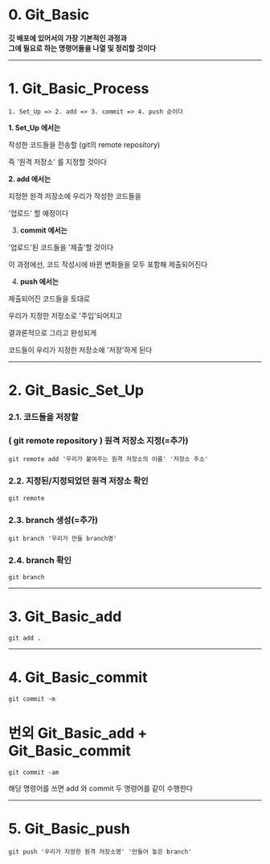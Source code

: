 # 0. Git_Basic   
   
**깃 배포에 있어서의 가장 기본적인 과정과**   
**그에 필요로 하는 명령어들을 나열 및 정리할 것이다**   


* * *
# 1. Git_Basic_Process   
   


    1. Set_Up => 2. add => 3. commit => 4. push 순이다
   
   
   
**1. Set_Up 에서는**   
   
작성한 코드들을 전송할 (git의 remote repository)   
   
즉 '원격 저장소' 를 지정할 것이다   
   
   
   
**2. add 에서는**   
   
지정한 원격 저장소에 우리가 작성한 코드들을   
   
'업로드' 할 예정이다   
   
   
   
3. **commit 에서는**   
   
'업로드'된 코드들을 '제출'할 것이다   
   
이 과정에선, 코드 작성시에 바뀐 변화들을 모두 포함해 제출되어진다   
   
   
   
4. **push 에서는**   

제출되어진 코드들을 토대로   

우리가 지정한 저장소로 '주입'되어지고   

결과론적으로 그리고 완성되게   
   
코드들이 우리가 지정한 저장소에 '저장'하게 된다   
      
   
* * *
# 2. Git_Basic_Set_Up   
   

### 2.1. 코드들을 저장할   
### ( git remote repository ) 원격 저장소 지정(=추가)   
   
   
    git remote add '우리가 붙여주는 원격 저장소의 이름' '저장소 주소'   
   
   
### 2.2. 지정된/지정되었던 원격 저장소 확인   
   
   
    git remote   
   
   
### 2.3. branch 생성(=추가)   
   
   
    git branch '우리가 만들 branch명'   
   
   
### 2.4. branch 확인   
   
   
    git branch   
   

* * *   
# 3. Git_Basic_add   
   
   
    git add .   
   
   
* * *
# 4. Git_Basic_commit   
   
   
    git commit -m   
   
   
# 번외 Git_Basic_add + Git_Basic_commit   
   
   
    git commit -am   
   
해당 명령어를 쓰면 add 와 commit 두 명령어를 같이 수행한다   
   
   
* * *
# 5. Git_Basic_push   
   
   
    git push '우리가 지정한 원격 저장소명' '만들어 놓은 branch'   
   
   